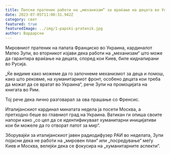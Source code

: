 ```yaml
---
title: Папски пратеник работи на „механизам“ за враќање на децата во Украина
date: 2023-07-05T11:00:31.942Z
category: свет
featured: true
featuredImage: ../img/1-papski-pratenik.jpg
author: Вардарски
---
```

Мировниот пратеник на папата Франциско во Украина, кардиналот Матео Зупи, во вторникот изјави дека работи на „механизам“ што може да гарантира враќање на децата, според кои Киев, биле киднапирани во Русија.

„Ќе видиме како можеме да го започнеме механизмот за деца и помош, како што рековме, на хуманитарниот фронт, особено децата кои треба да можат да се вратат во Украина“, рече Зупи на промоцијата на книгата во Рим.

Тој рече дека лично разговарал за ова прашање со Френсис.

Италијанскиот кардинал минатата недела ја посети Москва, а претходно беше во главниот град на Украина. Ватикан ги опиша своите напори како „со цел да се идентификуваат хуманитарни иницијативи кои би можеле да го отворат патот за мир“.

Зборувајќи за италијанскиот јавен радиодифузер РАИ во неделата, Зупи појасни дека не работи на „мировен план“ или „посредување“ меѓу Киев и Москва, велејќи дека се фокусира на „хуманитарните аспекти“.